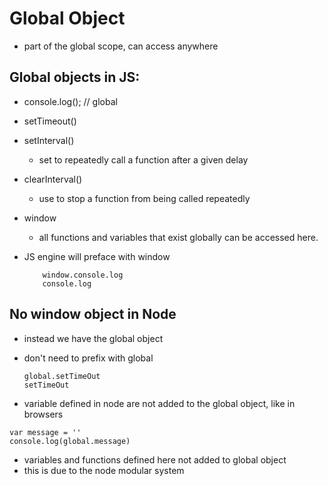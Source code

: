 # Global Object

* part of the global scope, can access anywhere
  

## Global objects in JS:
  
  * console.log(); // global
  * setTimeout()
    
  * setInterval()
    * set to repeatedly call a function after a given delay
  * clearInterval()
    * use to stop a function from being called repeatedly
  * window
    * all functions and variables that exist globally can be accessed here.
  * JS engine will preface with window

    ```
        window.console.log
        console.log
    ```

## No window object in Node
* instead we have the global object
* don't need to prefix with global
  ```
  global.setTimeOut
  setTimeOut
  ```

* variable defined in node are not added to the global object, like in browsers
```
var message = ''
console.log(global.message)
```
* variables and functions defined here not added to global object
* this is due to the node modular system

